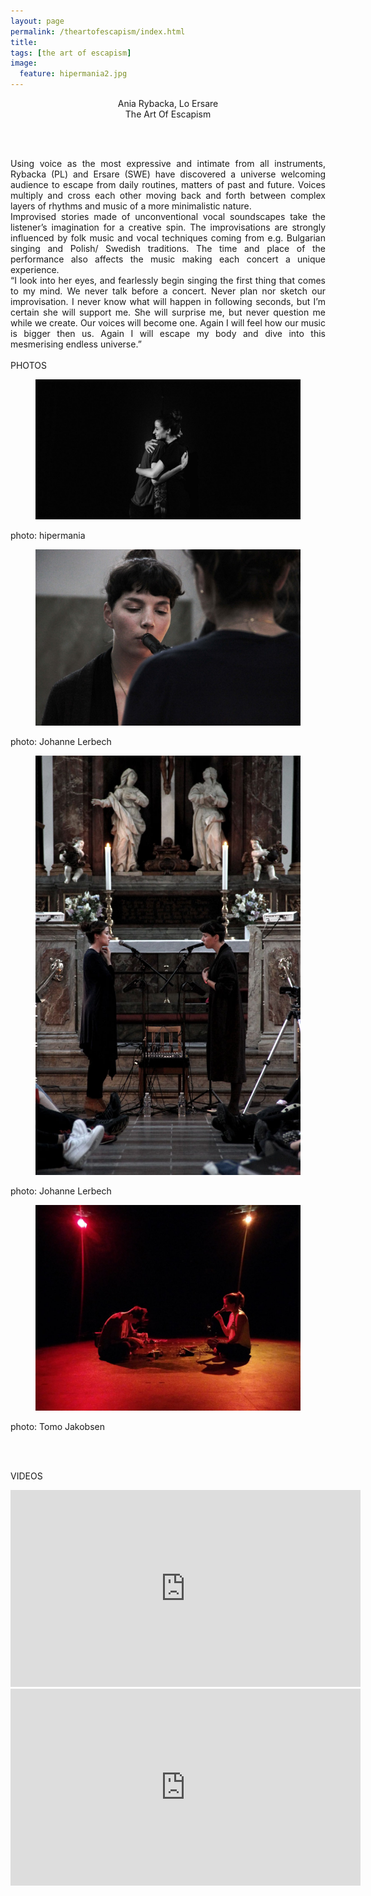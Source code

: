 ```yaml
---
layout: page
permalink: /theartofescapism/index.html
title:
tags: [the art of escapism]
image:
  feature: hipermania2.jpg
---
```

<center>
Ania Rybacka, Lo Ersare<br>
The Art Of Escapism
</center>

<br><br>

<p align="justify">
Using voice as the most expressive and intimate from all instruments, Rybacka (PL) and Ersare (SWE) have discovered a universe welcoming audience to escape from daily routines, matters of past and future. Voices multiply and cross each other moving back and forth between complex layers of rhythms and music of a more minimalistic nature. <br>
Improvised stories made of unconventional vocal soundscapes take the listener’s imagination for a creative spin. The improvisations are strongly influenced by folk music and vocal techniques coming from e.g. Bulgarian singing and Polish/ Swedish traditions. The time and place of the performance also affects the music making each concert a unique experience.
<br>
“I look into her eyes, and fearlessly begin singing the first thing that comes to my mind. We never talk before a concert. Never plan nor sketch our improvisation. I never know what will happen in following seconds, but I’m certain she will support me. She will surprise me, but never question me while we create. Our voices will become one. Again I will feel how our music is bigger then us. Again I will escape my body and dive into this mesmerising endless universe.”
<br><br>
PHOTOS
<br>
<figure>
   <img src="/images/hipermania3.jpg"></a>
</figure>
photo: hipermania
<br>
<figure>
   <img src="/images/trinitatis1.jpg"></a>
</figure>
photo: Johanne Lerbech
<br>
<figure>
   <img src="/images/trinitatis2.jpg"></a>
</figure>
photo: Johanne Lerbech
<br>
<figure>
   <img src="/images/freedom fest.jpg"></a>
</figure>
photo: Tomo Jakobsen

<br><br>

VIDEOS

<iframe width="560" height="315" src="https://www.youtube.com/embed/bcHuqlC4WdY" frameborder="0" allowfullscreen></iframe>

<iframe width="560" height="315" src="https://www.youtube.com/embed/Ox6Ak3tLoF4" frameborder="0" allowfullscreen></iframe>


<br><br>
